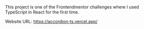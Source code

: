 This project is one of the Frontendmentor challenges where I used TypeScript in React for the first time.

Website URL: https://accordion-ts.vercel.app/